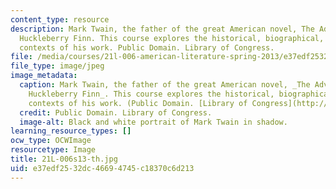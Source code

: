 ```yaml
---
content_type: resource
description: Mark Twain, the father of the great American novel, The Adventures of
  Huckleberry Finn. This course explores the historical, biographical, and literary
  contexts of his work. Public Domain. Library of Congress.
file: /media/courses/21l-006-american-literature-spring-2013/e37edf2532dc46694745c18370c6d213_21L-006s13-th.jpg
file_type: image/jpeg
image_metadata:
  caption: Mark Twain, the father of the great American novel, _The Adventures of
    Huckleberry Finn_. This course explores the historical, biographical, and literary
    contexts of his work. (Public Domain. [Library of Congress](http://www.loc.gov/rr/print/list/235_pot.html).)
  credit: Public Domain. Library of Congress.
  image-alt: Black and white portrait of Mark Twain in shadow.
learning_resource_types: []
ocw_type: OCWImage
resourcetype: Image
title: 21L-006s13-th.jpg
uid: e37edf25-32dc-4669-4745-c18370c6d213
---
```


